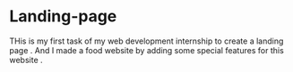 # Landing-page
THis is my first task of my web development internship to create a landing page . And I made a food website by adding some special features for this website .
